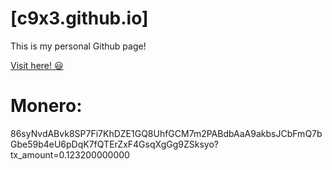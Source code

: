 # [c9x3.github.io]

This is my personal Github page!

[Visit here! 😃](https://c9x3.github.io)

# Monero:
86syNvdABvk8SP7Fi7KhDZE1GQ8UhfGCM7m2PABdbAaA9akbsJCbFmQ7bGbe59b4eU6pDqK7fQTErZxF4GsqXgGg9ZSksyo?tx_amount=0.123200000000

